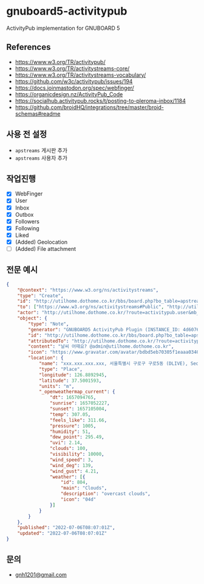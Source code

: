# gnuboard5-activitypub
ActivityPub implementation for GNUBOARD 5

## References
* https://www.w3.org/TR/activitypub/
* https://www.w3.org/TR/activitystreams-core/
* https://www.w3.org/TR/activitystreams-vocabulary/
* https://github.com/w3c/activitypub/issues/194
* https://docs.joinmastodon.org/spec/webfinger/
* https://organicdesign.nz/ActivityPub_Code
* https://socialhub.activitypub.rocks/t/posting-to-pleroma-inbox/1184
* https://github.com/broidHQ/integrations/tree/master/broid-schemas#readme

## 사용 전 설정
  * `apstreams` 게시판 추가
  * `apstreams` 사용자 추가

## 작업진행
- [x] WebFinger
- [x] User
- [x] Inbox
- [x] Outbox
- [x] Followers
- [x] Following
- [x] Liked
- [x] (Added) Geolocation
- [ ] (Added) File attachment

## 전문 예시

```json
{
    "@context": "https://www.w3.org/ns/activitystreams",
    "type": "Create",
    "id": "http://utilhome.dothome.co.kr/bbs/board.php?bo_table=apstreams#Draft",
    "to": ["https://www.w3.org/ns/activitystreams#Public", "http://utilhome.dothome.co.kr/?route=activitypub.user&mb_id=admin"],
    "actor": "http://utilhome.dothome.co.kr/?route=activitypub.user&mb_id=admin",
    "object": {
        "type": "Note",
        "generator": "GNUBOARD5 ActivityPub Plugin (INSTANCE_ID: 4d6076784cbd864ade7c746690d37051, INSTANCE_VERSION: 0.1.10-dev)",
        "id": "http://utilhome.dothome.co.kr/bbs/board.php?bo_table=apstreams&wr_id=193",
        "attributedTo": "http://utilhome.dothome.co.kr/?route=activitypub.user&mb_id=admin",
        "content": "날씨 어때요? @admin@utilhome.dothome.co.kr",
        "icon": "https://www.gravatar.com/avatar/bdbd5eb70305f1eaaa0340687758676a",
        "location": {
            "name": "xxx.xxx.xxx.xxx, 서울특별시 구로구 구로5동 (DLIVE), Seoul, Seoul-teukbyeolsi, Korea (Republic of), KR, 06030, +09:00",
            "type": "Place",
            "longitude": 126.8892945,
            "latitude": 37.5001593,
            "units": "m",
            "_openweathermap_current": {
                "dt": 1657094765,
                "sunrise": 1657052227,
                "sunset": 1657105004,
                "temp": 307.05,
                "feels_like": 311.66,
                "pressure": 1005,
                "humidity": 51,
                "dew_point": 295.49,
                "uvi": 2.14,
                "clouds": 100,
                "visibility": 10000,
                "wind_speed": 3,
                "wind_deg": 139,
                "wind_gust": 4.21,
                "weather": [{
                    "id": 804,
                    "main": "Clouds",
                    "description": "overcast clouds",
                    "icon": "04d"
                }]
            }
        }
    },
    "published": "2022-07-06T08:07:01Z",
    "updated": "2022-07-06T08:07:01Z"
}
```

## 문의
* gnh1201@gmail.com
